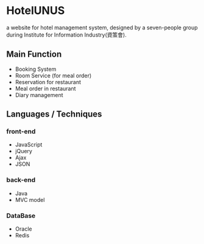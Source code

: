 # HotelUNUS
a website for hotel management system, designed by a seven-people group during Institute for Information Industry(資策會).

## Main Function
* Booking System
* Room Service (for meal order)
* Reservation for restaurant
* Meal order in restaurant
* Diary management

## Languages / Techniques
### front-end
* JavaScript 
* jQuery
* Ajax
* JSON

### back-end
* Java
* MVC model

### DataBase
* Oracle
* Redis
